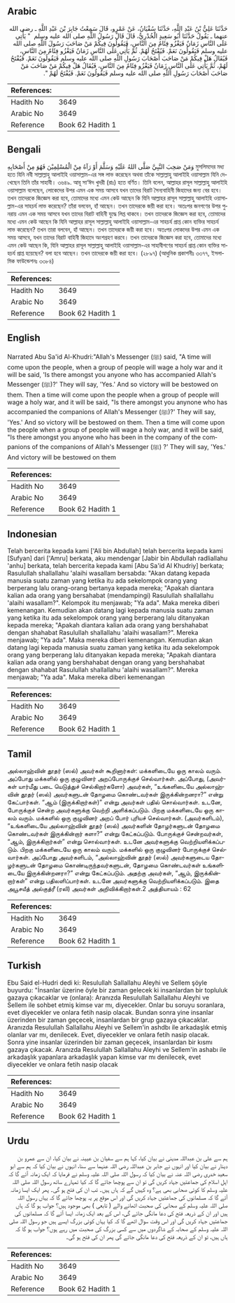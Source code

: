 ## Arabic


<div dir="rtl" lang="ar" style={{fontSize:'larger',backgroundColor:'#f8f9fa',padding:20}}>
حَدَّثَنَا عَلِيُّ بْنُ عَبْدِ اللَّهِ، حَدَّثَنَا سُفْيَانُ، عَنْ عَمْرٍو، قَالَ سَمِعْتُ جَابِرَ بْنَ عَبْدِ اللَّهِ ـ رضى الله عنهما ـ يَقُولُ حَدَّثَنَا أَبُو سَعِيدٍ الْخُدْرِيُّ، قَالَ قَالَ رَسُولُ اللَّهِ صلى الله عليه وسلم ‏ "‏ يَأْتِي عَلَى النَّاسِ زَمَانٌ فَيَغْزُو فِئَامٌ مِنَ النَّاسِ، فَيَقُولُونَ فِيكُمْ مَنْ صَاحَبَ رَسُولَ اللَّهِ صلى الله عليه وسلم فَيَقُولُونَ نَعَمْ‏.‏ فَيُفْتَحُ لَهُمْ‏.‏ ثُمَّ يَأْتِي عَلَى النَّاسِ زَمَانٌ فَيَغْزُو فِئَامٌ مِنَ النَّاسِ، فَيُقَالُ هَلْ فِيكُمْ مَنْ صَاحَبَ أَصْحَابَ رَسُولِ اللَّهِ صلى الله عليه وسلم فَيَقُولُونَ نَعَمْ‏.‏ فَيُفْتَحُ لَهُمْ، ثُمَّ يَأْتِي عَلَى النَّاسِ زَمَانٌ فَيَغْزُو فِئَامٌ مِنَ النَّاسِ، فَيُقَالُ هَلْ فِيكُمْ مَنْ صَاحَبَ مَنْ صَاحَبَ أَصْحَابَ رَسُولِ اللَّهِ صلى الله عليه وسلم فَيَقُولُونَ نَعَمْ‏.‏ فَيُفْتَحُ لَهُمْ ‏"‏‏.‏
</div>
<div style={{backgroundColor:'#f8f9fa',padding:20, marginBottom: 10}}><table> <thead> <tr> <th>References:</th> <th></th> </tr> </thead> <tbody><tr><td>Hadith No</td><td>3649</td></tr><tr><td>Arabic No</td><td>3649</td></tr><tr><td>Reference</td><td>Book 62 Hadith 1</td></tr></tbody></table></div>

## Bengali


<div dir="ltr" lang="bn" style={{fontSize:'larger',backgroundColor:'#f8f9fa',padding:20}}>
وَمَنْ صَحِبَ النَّبِيَّ صَلَّى اللهُ عَلَيْهِ وَسَلَّمَ أَوْ رَآهُ مِنْ الْمُسْلِمِيْنَ فَهُوَ مِنْ أَصْحَابِهِ মুসলিমদের মধ্য হতে যিনি নবী সাল্লাল্লাহু আলাইহি ওয়াসাল্লাম-এর সঙ্গ লাভ করেছেন অথবা তাঁকে সাল্লাল্লাহু আলাইহি ওয়াসাল্লাম যিনি দেখেছেন তিনি তাঁর সাহাবী। ৩৬৪৯. আবূ সা‘ঈদ খুদরী (রাঃ) হতে বর্ণিত। তিনি বলেন, আল্লাহর রাসূল সাল্লাল্লাহু আলাইহি ওয়াসাল্লাম বলেছেন, লোকেদের উপর এমন এক সময় আসবে যখন তাদের বিরাট সৈন্যবাহিনী জিহাদের জন্য বের হবে। তখন তাদেরকে জিজ্ঞেস করা হবে, তোমাদের মধ্যে এমন কেউ আছেন কি যিনি আল্লাহর রাসূল সাল্লাল্লাহু আলাইহি ওয়াসাল্লাম-এর সাহচর্য লাভ করেছেন? তাঁরা বলবেন, হাঁ আছেন। তখন তাদেরকে জয়ী করা হবে। অতঃপর জনগণের উপর পুনরায় এমন এক সময় আসবে যখন তাদের বিরাট বাহিনী যুদ্ধে লিপ্ত থাকবে। তখন তাদেরকে জিজ্ঞেস করা হবে, তোমাদের মধ্যে এমন কেউ আছেন কি যিনি আল্লাহর রাসূল সাল্লাল্লাহু আলাইহি ওয়াসাল্লাম-এর সাহচর্য প্রাপ্ত কোন ব্যক্তির সাহচর্য লাভ করেছেন? তখন তারা বলবেন, হাঁ আছেন। তখন তাদেরকে জয়ী করা হবে। অতঃপর লোকদের উপর এমন এক সময় আসবে, যখন তাদের বিরাট বাহিনী জিহাদে অংশগ্রহণ করবে। তখন তাদেরকে জিজ্ঞেস করা হবে, তোমাদের মধ্যে এমন কেউ আছেন কি, যিনি আল্লাহর রাসূল সাল্লাল্লাহু আলাইহি ওয়াসাল্লাম-এর সাহাবীগণের সাহচর্য প্রাপ্ত কোন ব্যক্তির সাহচর্য প্রাপ্ত হয়েছেন? বলা হবে আছেন। তখন তাদেরকে জয়ী করা হবে। (২৮৯৭) (আধুনিক প্রকাশনীঃ ৩৩৭৭, ইসলামিক ফাউন্ডেশনঃ ৩৩৮৪)
</div>
<div style={{backgroundColor:'#f8f9fa',padding:20, marginBottom: 10}}><table> <thead> <tr> <th>References:</th> <th></th> </tr> </thead> <tbody><tr><td>Hadith No</td><td>3649</td></tr><tr><td>Arabic No</td><td>3649</td></tr><tr><td>Reference</td><td>Book 62 Hadith 1</td></tr></tbody></table></div>

## English


<div dir="ltr" lang="en" style={{fontSize:'larger',backgroundColor:'#f8f9fa',padding:20}}>
Narrated Abu Sa'id Al-Khudri:"Allah's Messenger (ﷺ) said, "A time will come upon the people, when a group of people will wage a holy war and it will be said, 'Is there amongst you anyone who has accompanied Allah's Messenger (ﷺ)?' They will say, 'Yes.' And so victory will be bestowed on them. Then a time will come upon the people when a group of people will wage a holy war, and it will be said, "Is there amongst you anynone who has accompanied the companions of Allah's Messenger (ﷺ)?' They will say, 'Yes.' And so victory will be bestowed on them. Then a time will come upon the people when a group of people will wage a holy war, and it will be said, "Is there amongst you anyone who has been in the company of the companions of the companions of Allah's Messenger (ﷺ) ?' They will say, 'Yes.' And victory will be bestowed on them
</div>
<div style={{backgroundColor:'#f8f9fa',padding:20, marginBottom: 10}}><table> <thead> <tr> <th>References:</th> <th></th> </tr> </thead> <tbody><tr><td>Hadith No</td><td>3649</td></tr><tr><td>Arabic No</td><td>3649</td></tr><tr><td>Reference</td><td>Book 62 Hadith 1</td></tr></tbody></table></div>

## Indonesian


<div dir="ltr" lang="id" style={{fontSize:'larger',backgroundColor:'#f8f9fa',padding:20}}>
Telah bercerita kepada kami ['Ali bin Abdullah] telah bercerita kepada kami [Sufyan] dari ['Amru] berkata, aku mendengar [Jabir bin Abdullah radliallahu 'anhu] berkata, telah bercerita kepada kami [Abu Sa'id Al Khudriy] berkata; Rasulullah shallallahu 'alaihi wasallam bersabda: "Akan datang kepada manusia suatu zaman yang ketika itu ada sekelompok orang yang berperang lalu orang-orang bertanya kepada mereka; "Apakah diantara kalian ada orang yang bersahabat (mendampingi) Rasulullah shallallahu 'alaihi wasallam?". Kelompok itu menjawab; "Ya ada". Maka mereka diberi kemenangan. Kemudian akan datang lagi kepada manusia suatu zaman yang ketika itu ada sekelompok orang yang berperang lalu ditanyakan kepada mereka; "Apakah diantara kalian ada orang yang bershahabat dengan shahabat Rasulullah shallallahu 'alaihi wasallam?". Mereka menjawab; "Ya ada". Maka mereka diberi kemenangan. Kemudian akan datang lagi kepada manusia suatu zaman yang ketika itu ada sekelompok orang yang berperang lalu ditanyakan kepada mereka; "Apakah diantara kalian ada orang yang bershahabat dengan orang yang bershahabat dengan shahabat Rasulullah shallallahu 'alaihi wasallam?". Mereka menjawab; "Ya ada". Maka mereka diberi kemenangan
</div>
<div style={{backgroundColor:'#f8f9fa',padding:20, marginBottom: 10}}><table> <thead> <tr> <th>References:</th> <th></th> </tr> </thead> <tbody><tr><td>Hadith No</td><td>3649</td></tr><tr><td>Arabic No</td><td>3649</td></tr><tr><td>Reference</td><td>Book 62 Hadith 1</td></tr></tbody></table></div>

## Tamil


<div dir="ltr" lang="ta" style={{fontSize:'larger',backgroundColor:'#f8f9fa',padding:20}}>
அல்லாஹ்வின் தூதர் (ஸல்) அவர்கள் கூறினார்கள்: மக்களிடையே ஒரு காலம் வரும். அப்போது மக்களில் ஒரு குழுவினர் அறப்போருக்குச் செல்வார்கள். அப்போது, (அவர்கள் யார்மீது படை யெடுத்துச் செல்கிறார்களோ) அவர்கள், “உங்களிடையே அல்லாஹ்வின் தூதர் (ஸல்) அவர்களுடன் தோழமை கொண்டவர்கள் இருக்கின்றனரா?” என்று கேட்பார்கள். “ஆம் (இருக்கிறார்கள்)” என்று அவர்கள் பதில் சொல்வார்கள். உடனே, போருக்குச் சென்ற அவர்களுக்கு வெற்றி அளிக்கப்படும். பிறகு மக்களிடையே ஒரு காலம் வரும். மக்களில் ஒரு குழுவினர் அறப் போர் புரியச் செல்வார்கள். (அவர்களிடம்), “உங்களிடையே அல்லாஹ்வின் தூதர் (ஸல்) அவர்களின் தோழர்களுடன் தோழமை கொண்டவர்கள் இருக்கின்றார் களா?” என்று கேட்கப்படும். போருக்குச் சென்றவர்கள், “ஆம், இருக்கிறார்கள்” என்று சொல்வார்கள். உடனே அவர்களுக்கு வெற்றியளிக்கப்படும். பிறகு மக்களிடையே ஒரு காலம் வரும். மக்களில் ஒரு குழுவினர் போருக்குச் செல்வார்கள். அப்போது அவர்களிடம், “அல்லாஹ்வின் தூதர் (ஸல்) அவர்களுடைய தோழர்களுடன் தோழமை கொண்டிருந்தவர்களுடன், தோழமை கொண்டவர்கள் உங்களிடையே இருக்கின்றனரா?” என்று கேட்கப்படும். அதற்கு அவர்கள், “ஆம், இருக்கின்றார்கள்” என்று பதிலளிப்பார்கள். உடனே அவர்களுக்கு வெற்றியளிக்கப்படும். இதை அபூசயீத் அல்குத்ரீ (ரலி) அவர்கள் அறிவிக்கிறார்கள்.2 அத்தியாயம் : 62
</div>
<div style={{backgroundColor:'#f8f9fa',padding:20, marginBottom: 10}}><table> <thead> <tr> <th>References:</th> <th></th> </tr> </thead> <tbody><tr><td>Hadith No</td><td>3649</td></tr><tr><td>Arabic No</td><td>3649</td></tr><tr><td>Reference</td><td>Book 62 Hadith 1</td></tr></tbody></table></div>

## Turkish


<div dir="ltr" lang="tr" style={{fontSize:'larger',backgroundColor:'#f8f9fa',padding:20}}>
Ebu Said el-Hudri dedi ki: Resulullah Sallallahu Aleyhi ve Sellem şöyle buyurdu: "İnsanlar üzerine öyle bir zaman gelecek ki insanlardan bir topluluk gazaya çıkacaklar ve (onlara): Aranızda Resulullah Sallallahu Aleyhi ve Sellem ile sohbet etmiş kimse var mı, diyecekler. Onlar bu soruyu soranlara, evet diyecekler ve onlara fetih nasip olacak. Bundan sonra yine insanlar üzerinden bir zaman geçecek, insanlardan bir grup gazaya çıkacaklar. Aranızda Resulullah Sallallahu Aleyhi ve Sellem'in ashdbı ile arkadaşlık etmiş olanlar var mı, denilecek. Evet, diyecekler ve onlara fetih nasip olacak. Sonra yine insanlar üzerinden bir zaman geçecek, insanlardan bir kısmı gazaya çıkacak. Aranızda Resulullah Sallallahu Aleyhi ve Sellem'in ashabı ile arkadaşlık yapanlara arkadaşlık yapan kimse var mı denilecek, evet diyecekler ve onlara fetih nasip olacak
</div>
<div style={{backgroundColor:'#f8f9fa',padding:20, marginBottom: 10}}><table> <thead> <tr> <th>References:</th> <th></th> </tr> </thead> <tbody><tr><td>Hadith No</td><td>3649</td></tr><tr><td>Arabic No</td><td>3649</td></tr><tr><td>Reference</td><td>Book 62 Hadith 1</td></tr></tbody></table></div>

## Urdu


<div dir="rtl" lang="ur" style={{fontSize:'larger',backgroundColor:'#f8f9fa',padding:20}}>
ہم سے علی بن عبداللہ مدینی نے بیان کیا، کہا ہم سے سفیان بن عیینہ نے بیان کیا، ان سے عمرو بن دینار نے بیان کیا اور انہوں نے جابر بن عبداللہ رضی اللہ عنہما سے سنا، انہوں نے بیان کیا کہ ہم سے ابو سعید خدری رضی اللہ عنہ نے بیان کیا کہ رسول اللہ صلی اللہ علیہ وسلم نے فرمایا کہ ایک زمانہ آئے گا کہ اہل اسلام کی جماعتیں جہاد کریں گی تو ان سے پوچھا جائے گا کہ کیا تمہارے ساتھ رسول اللہ صلی اللہ علیہ وسلم کا کوئی صحابی بھی ہے؟ وہ کہیں گے کہ ہاں ہیں۔ تب ان کی فتح ہو گی۔ پھر ایک ایسا زمانہ آئے گا کہ مسلمانوں کی جماعتیں جہاد کریں گی اور اس موقع پر یہ پوچھا جائے گا کہ یہاں رسول اللہ صلی اللہ علیہ وسلم کے صحابی کی صحبت اٹھانے والے ( تابعی ) بھی موجود ہیں؟ جواب ہو گا کہ ہاں ہیں اور ان کے ذریعہ فتح کی دعا مانگی جائے گی، اس کے بعد ایک زمانہ ایسا آئے گا کہ مسلمانوں کی جماعتیں جہاد کریں گی اور اس وقت سوال اٹھے گا کہ کیا یہاں کوئی بزرگ ایسے ہیں جو رسول اللہ صلی اللہ علیہ وسلم کے صحابہ کے شاگردوں میں سے کسی بزرگ کی صحبت میں رہے ہوں؟ جواب ہو گا کہ ہاں ہیں، تو ان کے ذریعہ فتح کی دعا مانگی جائے گی پھر ان کی فتح ہو گی۔
</div>
<div style={{backgroundColor:'#f8f9fa',padding:20, marginBottom: 10}}><table> <thead> <tr> <th>References:</th> <th></th> </tr> </thead> <tbody><tr><td>Hadith No</td><td>3649</td></tr><tr><td>Arabic No</td><td>3649</td></tr><tr><td>Reference</td><td>Book 62 Hadith 1</td></tr></tbody></table></div>